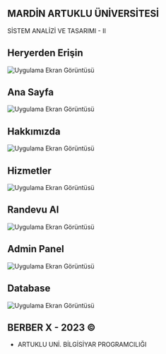 
## MARDİN ARTUKLU ÜNİVERSİTESİ 
SİSTEM ANALİZİ VE TASARIMI - II 
## Heryerden Erişin
![Uygulama Ekran Görüntüsü](https://r.resimlink.com/0Q5WAb1ow.png)
## Ana Sayfa
![Uygulama Ekran Görüntüsü](https://r.resimlink.com/FhVS7ULOeJo.png)
## Hakkımızda
![Uygulama Ekran Görüntüsü](https://r.resimlink.com/ub4NUyv.png)
## Hizmetler
![Uygulama Ekran Görüntüsü](https://r.resimlink.com/TpNyj.png)
## Randevu Al
![Uygulama Ekran Görüntüsü](https://r.resimlink.com/SFfwbG.png)
## Admin Panel
![Uygulama Ekran Görüntüsü](https://r.resimlink.com/jCrnZV9uk.png)
## Database
![Uygulama Ekran Görüntüsü](https://r.resimlink.com/p7ntLiHSOv.png)




  
## BERBER X - 2023 ©

- ARTUKLU UNİ. BİLGİSİYAR PROGRAMCILIĞI

  
